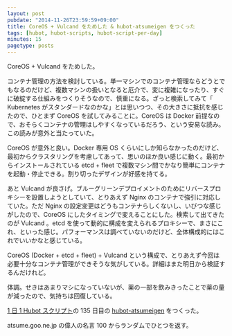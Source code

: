 ```yaml
---
layout: post
pubdate: "2014-11-26T23:59:59+09:00"
title: CoreOS + Vulcand をためした & hubot-atsumeigen をつくった
tags: [hubot, hubot-scripts, hubot-script-per-day]
minutes: 15
pagetype: posts
---
```

CoreOS + Vulcand をためした。

コンテナ管理の方法を検討している。単一マシンでのコンテナ管理ならどうとでもなるのだけど、複数マシンの扱いとなると厄介で、変に複雑になったり、すぐに破綻する仕組みをつくりそうなので、慎重になる。ざっと検索してみて「 Kubernetes がスタンダードなのかな」とは思いつつ、その大きさに抵抗を感じたので、ひとまず CoreOS を試してみることに。CoreOS は Docker 前提なので、おそらくコンテナの管理はしやすくなっているだろう、という安易な読み。この読みが意外と当たっていた。

CoreOS が意外と良い。Docker 専用 OS くらいにしか知らなかったのだけど、最初からクラスタリングを考慮してあって、思いのほか良い感じに動く。最初からインストールされている etcd + fleet で複数マシン間でかなり簡単にコンテナを起動・停止できる。割り切ったデザインが好感を持てる。

あと Vulcand が良さげ。ブルーグリーンデプロイメントのためにリバースプロキシーを設置しようとしていて、とりあえず Nginx のコンテナで強引に対応していた。ただ Nginx の設定変更はどうもコンテナらしくないし、いびつな感じがしたので、CoreOS にしたタイミングで変えることにした。検索して出てきたのが Vulcand 。etcd を使って動的に構成を変えられるプロキシーで、まさにこれ、といった感じ。パフォーマンスは調べていないのだけど、全体構成的にはこれでいいかなと感じている。

CoreOS (Docker + etcd + fleet) + Vulcand という構成で、とりあえず今回は必要十分なコンテナ管理ができそうな気がしている。詳細はまた明日から検証するんだけれど。

体調。せきはあまりマシになっていないが、薬の一部を飲みきったことで薬の量が減ったので、気持ちは回復している。

[1 日 1 Hubot スクリプト][hubot-script-per-day]の 135 日目の [hubot-atsumeigen][gh:bouzuya/hubot-atsumeigen] をつくった。

atsume.goo.ne.jp の偉人の名言 100 からランダムでひとつを返す。

[gh:bouzuya/hubot-atsumeigen]: https://github.com/bouzuya/hubot-atsumeigen
[hubot-script-per-day]: http://blog.bouzuya.net/posts?tags=hubot-script-per-day
